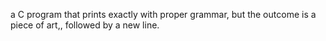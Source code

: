  a C program that prints exactly with proper grammar, but the outcome is a piece of art,, followed by a new line.
